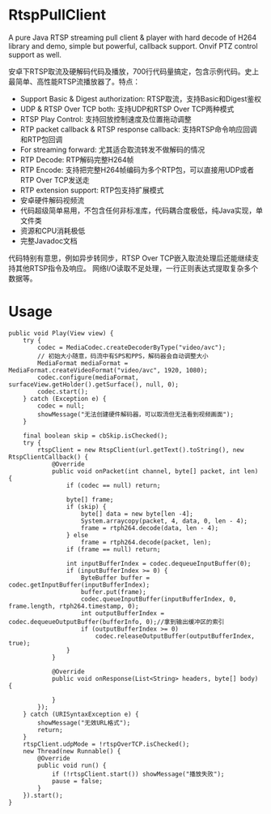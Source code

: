 # RtspPullClient
A pure Java RTSP streaming pull client & player with hard decode of H264 library and demo, simple but powerful, callback support. Onvif PTZ control support as well.

安卓下RTSP取流及硬解码代码及播放，700行代码量搞定，包含示例代码。史上最简单、高性能RTSP流播放器了。特点：
* Support Basic & Digest authorization: RTSP取流，支持Basic和Digest鉴权
* UDP & RTSP Over TCP both: 支持UDP和RTSP Over TCP两种模式
* RTSP Play Control: 支持回放控制速度及位置拖动调整
* RTP packet callback & RTSP response callback: 支持RTSP命令响应回调和RTP包回调
* For streaming forward: 尤其适合取流转发不做解码的情况
* RTP Decode: RTP解码完整H264帧
* RTP Encode: 支持把完整H264帧编码为多个RTP包，可以直接用UDP或者RTP Over TCP发送走
* RTP extension support: RTP包支持扩展模式
* 安卓硬件解码视频流
* 代码超级简单易用，不包含任何非标准库，代码耦合度极低，纯Java实现，单文件类
* 资源和CPU消耗极低
* 完整Javadoc文档

代码特别有意思，例如异步转同步，RTSP Over TCP嵌入取流处理后还能继续支持其他RTSP指令及响应。 网络I/O读取不足处理，一行正则表达式提取复杂多个数据等。

# Usage

    public void Play(View view) {
        try {
            codec = MediaCodec.createDecoderByType("video/avc");
            // 初始大小随意，码流中有SPS和PPS，解码器会自动调整大小
            MediaFormat mediaFormat = MediaFormat.createVideoFormat("video/avc", 1920, 1080);
            codec.configure(mediaFormat, surfaceView.getHolder().getSurface(), null, 0);
            codec.start();
        } catch (Exception e) {
            codec = null;
            showMessage("无法创建硬件解码器，可以取流但无法看到视频画面");
        }

        final boolean skip = cbSkip.isChecked();
        try {
            rtspClient = new RtspClient(url.getText().toString(), new RtspClientCallback() {
                @Override
                public void onPacket(int channel, byte[] packet, int len) {
                    if (codec == null) return;

                    byte[] frame;
                    if (skip) {
                        byte[] data = new byte[len -4];
                        System.arraycopy(packet, 4, data, 0, len - 4);
                        frame = rtph264.decode(data, len - 4);
                    } else
                        frame = rtph264.decode(packet, len);
                    if (frame == null) return;

                    int inputBufferIndex = codec.dequeueInputBuffer(0);
                    if (inputBufferIndex >= 0) {
                        ByteBuffer buffer = codec.getInputBuffer(inputBufferIndex);
                        buffer.put(frame);
                        codec.queueInputBuffer(inputBufferIndex, 0, frame.length, rtph264.timestamp, 0);
                        int outputBufferIndex = codec.dequeueOutputBuffer(bufferInfo, 0);//拿到输出缓冲区的索引
                        if (outputBufferIndex >= 0)
                            codec.releaseOutputBuffer(outputBufferIndex, true);
                    }
                }

                @Override
                public void onResponse(List<String> headers, byte[] body) {

                }
            });
        } catch (URISyntaxException e) {
            showMessage("无效URL格式");
            return;
        }
        rtspClient.udpMode = !rtspOverTCP.isChecked();
        new Thread(new Runnable() {
            @Override
            public void run() {
                if (!rtspClient.start()) showMessage("播放失败");
                pause = false;
            }
        }).start();
    }

